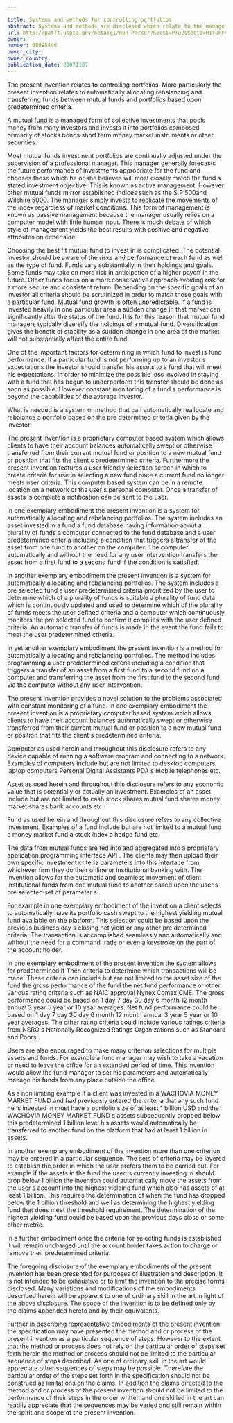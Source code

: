 ```yaml
---

title: Systems and methods for controlling portfolios
abstract: Systems and methods are disclosed which relate to the management of asset invested in a fund. The system includes a computer connected to a network which has constantly updated fund data available to compare a current fund with a plurality of possible new funds. The system automatically transfers from one fund to another according to user predetermined criteria.
url: http://patft.uspto.gov/netacgi/nph-Parser?Sect1=PTO2&Sect2=HITOFF&p=1&u=%2Fnetahtml%2FPTO%2Fsearch-adv.htm&r=1&f=G&l=50&d=PALL&S1=08095446&OS=08095446&RS=08095446
owner: 
number: 08095446
owner_city: 
owner_country: 
publication_date: 20071107
---
```

The present invention relates to controlling portfolios. More particularly the present invention relates to automatically allocating rebalancing and transferring funds between mutual funds and portfolios based upon predetermined criteria.

A mutual fund is a managed form of collective investments that pools money from many investors and invests it into portfolios composed primarily of stocks bonds short term money market instruments or other securities.

Most mutual funds investment portfolios are continually adjusted under the supervision of a professional manager. This manager generally forecasts the future performance of investments appropriate for the fund and chooses those which he or she believes will most closely match the fund s stated investment objective. This is known as active management. However other mutual funds mirror established indices such as the S P 500and Wilshire 5000. The manager simply invests to replicate the movements of the index regardless of market conditions. This form of management is known as passive management because the manager usually relies on a computer model with little human input. There is much debate of which style of management yields the best results with positive and negative attributes on either side.

Choosing the best fit mutual fund to invest in is complicated. The potential investor should be aware of the risks and performance of each fund as well as the type of fund. Funds vary substantially in their holdings and goals. Some funds may take on more risk in anticipation of a higher payoff in the future. Other funds focus on a more conservative approach avoiding risk for a more secure and consistent return. Depending on the specific goals of an investor all criteria should be scrutinized in order to match those goals with a particular fund. Mutual fund growth is often unpredictable. If a fund is invested heavily in one particular area a sudden change in that market can significantly alter the status of the fund. It is for this reason that mutual fund managers typically diversify the holdings of a mutual fund. Diversification gives the benefit of stability as a sudden change in one area of the market will not substantially affect the entire fund.

One of the important factors for determining in which fund to invest is fund performance. If a particular fund is not performing up to an investor s expectations the investor should transfer his assets to a fund that will meet his expectations. In order to minimize the possible loss involved in staying with a fund that has begun to underperform this transfer should be done as soon as possible. However constant monitoring of a fund s performance is beyond the capabilities of the average investor.

What is needed is a system or method that can automatically reallocate and rebalance a portfolio based on the pre determined criteria given by the investor.

The present invention is a proprietary computer based system which allows clients to have their account balances automatically swept or otherwise transferred from their current mutual fund or position to a new mutual fund or position that fits the client s predetermined criteria. Furthermore the present invention features a user friendly selection screen in which to create criteria for use in selecting a new fund once a current fund no longer meets user criteria. This computer based system can be in a remote location on a network or the user s personal computer. Once a transfer of assets is complete a notification can be sent to the user.

In one exemplary embodiment the present invention is a system for automatically allocating and rebalancing portfolios. The system includes an asset invested in a fund a fund database having information about a plurality of funds a computer connected to the fund database and a user predetermined criteria including a condition that triggers a transfer of the asset from one fund to another on the computer. The computer automatically and without the need for any user intervention transfers the asset from a first fund to a second fund if the condition is satisfied.

In another exemplary embodiment the present invention is a system for automatically allocating and rebalancing portfolios. The system includes a pre selected fund a user predetermined criteria prioritized by the user to determine which of a plurality of funds is suitable a plurality of fund data which is continuously updated and used to determine which of the plurality of funds meets the user defined criteria and a computer which continuously monitors the pre selected fund to confirm it complies with the user defined criteria. An automatic transfer of funds is made in the event the fund fails to meet the user predetermined criteria.

In yet another exemplary embodiment the present invention is a method for automatically allocating and rebalancing portfolios. The method includes programming a user predetermined criteria including a condition that triggers a transfer of an asset from a first fund to a second fund on a computer and transferring the asset from the first fund to the second fund via the computer without any user intervention.

The present invention provides a novel solution to the problems associated with constant monitoring of a fund. In one exemplary embodiment the present invention is a proprietary computer based system which allows clients to have their account balances automatically swept or otherwise transferred from their current mutual fund or position to a new mutual fund or position that fits the client s predetermined criteria.

 Computer as used herein and throughout this disclosure refers to any device capable of running a software program and connecting to a network. Examples of computers include but are not limited to desktop computers laptop computers Personal Digital Assistants PDA s mobile telephones etc.

 Asset as used herein and throughout this disclosure refers to any economic value that is potentially or actually an investment. Examples of an asset include but are not limited to cash stock shares mutual fund shares money market shares bank accounts etc.

 Fund as used herein and throughout this disclosure refers to any collective investment. Examples of a fund include but are not limited to a mutual fund a money market fund a stock index a hedge fund etc.

The data from mutual funds are fed into and aggregated into a proprietary application programming interface API . The clients may then upload their own specific investment criteria parameters into this interface from whichever firm they do their online or institutional banking with. The invention allows for the automatic and seamless movement of client institutional funds from one mutual fund to another based upon the user s pre selected set of parameter s .

For example in one exemplary embodiment of the invention a client selects to automatically have its portfolio cash swept to the highest yielding mutual fund available on the platform. This selection could be based upon the previous business day s closing net yield or any other pre determined criteria. The transaction is accomplished seamlessly and automatically and without the need for a command trade or even a keystroke on the part of the account holder.

In one exemplary embodiment of the present invention the system allows for predetermined If Then criteria to determine which transactions will be made. These criteria can include but are not limited to the asset size of the fund the gross performance of the fund the net fund performance or other various rating criteria such as NAIC approval Nynex Comex CME. The gross performance could be based on 1 day 7 day 30 day 6 month 12 month annual 3 year 5 year or 10 year averages. Net fund performance could be based on 1 day 7 day 30 day 6 month 12 month annual 3 year 5 year or 10 year averages. The other rating criteria could include various ratings criteria from NSRO s Nationally Recognized Ratings Organizations such as Standard and Poors .

Users are also encouraged to make many criterion selections for multiple assets and funds. For example a fund manager may wish to take a vacation or need to leave the office for an extended period of time. This invention would allow the fund manager to set his parameters and automatically manage his funds from any place outside the office.

As a non limiting example if a client was invested in a WACHOVIA MONEY MARKET FUND and had previously entered the criteria that any such fund he is invested in must have a portfolio size of at least 1 billion USD and the WACHOVIA MONEY MARKET FUND s assets subsequently dropped below this predetermined 1 billion level his assets would automatically be transferred to another fund on the platform that had at least 1 billion in assets.

In another exemplary embodiment of the invention more than one criterion may be entered in a particular sequence. The sets of criteria may be layered to establish the order in which the user prefers them to be carried out. For example if the assets in the fund the user is currently investing in should drop below 1 billion the invention could automatically move the assets from the user s account into the highest yielding fund which also has assets of at least 1 billion. This requires the determination of when the fund has dropped below the 1 billion threshold and well as determining the highest yielding fund that does meet the threshold requirement. The determination of the highest yielding fund could be based upon the previous days close or some other metric.

In a further embodiment once the criteria for selecting funds is established it will remain uncharged until the account holder takes action to charge or remove their predetermined criteria.

The foregoing disclosure of the exemplary embodiments of the present invention has been presented for purposes of illustration and description. It is not intended to be exhaustive or to limit the invention to the precise forms disclosed. Many variations and modifications of the embodiments described herein will be apparent to one of ordinary skill in the art in light of the above disclosure. The scope of the invention is to be defined only by the claims appended hereto and by their equivalents.

Further in describing representative embodiments of the present invention the specification may have presented the method and or process of the present invention as a particular sequence of steps. However to the extent that the method or process does not rely on the particular order of steps set forth herein the method or process should not be limited to the particular sequence of steps described. As one of ordinary skill in the art would appreciate other sequences of steps may be possible. Therefore the particular order of the steps set forth in the specification should not be construed as limitations on the claims. In addition the claims directed to the method and or process of the present invention should not be limited to the performance of their steps in the order written and one skilled in the art can readily appreciate that the sequences may be varied and still remain within the spirit and scope of the present invention.

